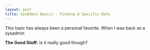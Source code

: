 ```yaml
---
layout: post
title: SysAdmin Basics - Finding A Specific Date
---
```


This topic has always been a personal favorite.
When I was back as a sysadmin

**The Good Stuff:**
Is it really good though?

<!-- more -->

